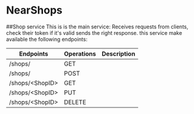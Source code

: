 # NearShops
##Shop service
This is is the main service: Receives requests from clients, check their token if it's valid sends the right response. this service make available the following endpoints:

|Endpoints|Operations|Description|
|---------|----------|-----------|
|/shops/|GET|     |
|/shops/|POST|     |
|/shops/\<ShopID\>|GET|     |
|/shops/\<ShopID\>|PUT|     |
|/shops/\<ShopID\>|DELETE|     |
